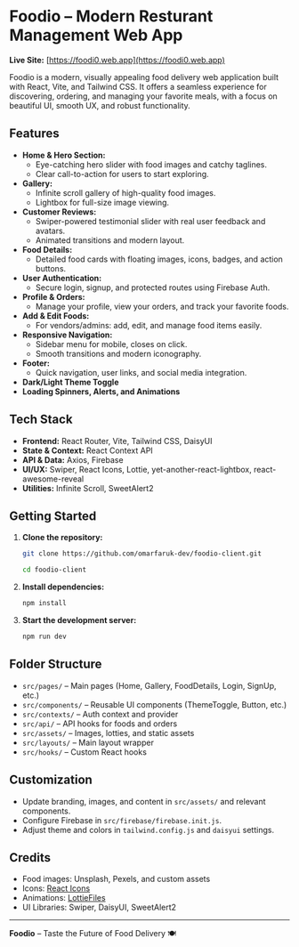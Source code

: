 # Foodio – Modern Resturant Management Web App


**Live Site:** [https://foodi0.web.app](https://foodi0.web.app)

Foodio is a modern, visually appealing food delivery web application built with React, Vite, and Tailwind CSS. It offers a seamless experience for discovering, ordering, and managing your favorite meals, with a focus on beautiful UI, smooth UX, and robust functionality.

## Features

- **Home & Hero Section:**
  - Eye-catching hero slider with food images and catchy taglines.
  - Clear call-to-action for users to start exploring.
- **Gallery:**
  - Infinite scroll gallery of high-quality food images.
  - Lightbox for full-size image viewing.
- **Customer Reviews:**
  - Swiper-powered testimonial slider with real user feedback and avatars.
  - Animated transitions and modern layout.
- **Food Details:**
  - Detailed food cards with floating images, icons, badges, and action buttons.
- **User Authentication:**
  - Secure login, signup, and protected routes using Firebase Auth.
- **Profile & Orders:**
  - Manage your profile, view your orders, and track your favorite foods.
- **Add & Edit Foods:**
  - For vendors/admins: add, edit, and manage food items easily.
- **Responsive Navigation:**
  - Sidebar menu for mobile, closes on click.
  - Smooth transitions and modern iconography.
- **Footer:**
  - Quick navigation, user links, and social media integration.
- **Dark/Light Theme Toggle**
- **Loading Spinners, Alerts, and Animations**

## Tech Stack

- **Frontend:** React Router, Vite, Tailwind CSS, DaisyUI
- **State & Context:** React Context API
- **API & Data:** Axios, Firebase
- **UI/UX:** Swiper, React Icons, Lottie, yet-another-react-lightbox, react-awesome-reveal
- **Utilities:** Infinite Scroll, SweetAlert2

## Getting Started

1. **Clone the repository:**
   ```bash
   git clone https://github.com/omarfaruk-dev/foodio-client.git

   cd foodio-client
   ```
2. **Install dependencies:**
   ```bash
   npm install
   ```
3. **Start the development server:**
   ```bash
   npm run dev
   ```


## Folder Structure

- `src/pages/` – Main pages (Home, Gallery, FoodDetails, Login, SignUp, etc.)
- `src/components/` – Reusable UI components (ThemeToggle, Button, etc.)
- `src/contexts/` – Auth context and provider
- `src/api/` – API hooks for foods and orders
- `src/assets/` – Images, lotties, and static assets
- `src/layouts/` – Main layout wrapper
- `src/hooks/` – Custom React hooks

## Customization
- Update branding, images, and content in `src/assets/` and relevant components.
- Configure Firebase in `src/firebase/firebase.init.js`.
- Adjust theme and colors in `tailwind.config.js` and `daisyui` settings.

## Credits
- Food images: Unsplash, Pexels, and custom assets
- Icons: [React Icons](https://react-icons.github.io/react-icons/)
- Animations: [LottieFiles](https://lottiefiles.com/)
- UI Libraries: Swiper, DaisyUI, SweetAlert2


---

**Foodio** – Taste the Future of Food Delivery 🍽️
